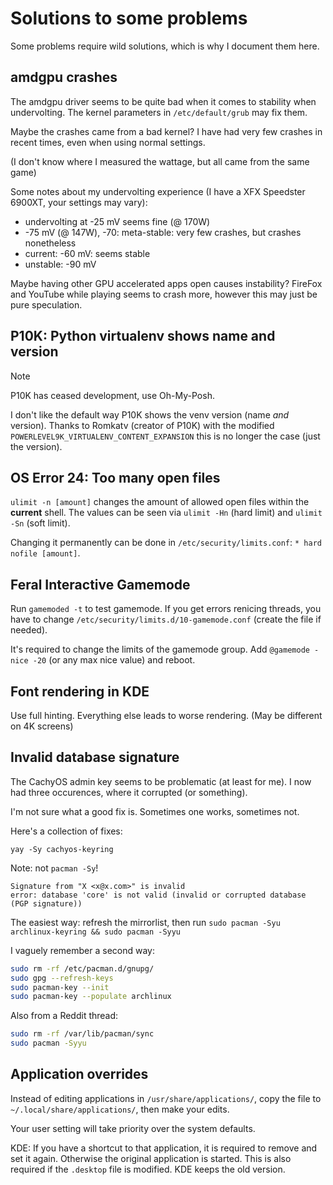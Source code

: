 # Solutions to some problems

Some problems require wild solutions, which is why I document them here.

## amdgpu crashes

The amdgpu driver seems to be quite bad when it comes to stability when undervolting. The kernel parameters in `/etc/default/grub` may fix them.

Maybe the crashes came from a bad kernel? I have had very few crashes in recent times, even when using normal settings.

(I don't know where I measured the wattage, but all came from the same game)

Some notes about my undervolting experience (I have a XFX Speedster 6900XT, your settings may vary):

- undervolting at -25 mV seems fine (@ 170W)
- -75 mV (@ 147W), -70: meta-stable: very few crashes, but crashes nonetheless
- current: -60 mV: seems stable
- unstable: -90 mV

Maybe having other GPU accelerated apps open causes instability? FireFox and YouTube while playing seems to crash more, however this may just be pure speculation.

## P10K: Python virtualenv shows name and version

> [!NOTE]
> P10K has ceased development, use Oh-My-Posh.

I don't like the default way P10K shows the venv version (name *and* version). Thanks to Romkatv (creator of P10K) with the modified `POWERLEVEL9K_VIRTUALENV_CONTENT_EXPANSION` this is no longer the case (just the version).

## OS Error 24: Too many open files

`ulimit -n [amount]` changes the amount of allowed open files within the **current** shell. The values can be seen via `ulimit -Hn` (hard limit) and `ulimit -Sn` (soft limit).

Changing it permanently can be done in `/etc/security/limits.conf`: `* hard nofile [amount]`.

## Feral Interactive Gamemode

Run `gamemoded -t` to test gamemode. If you get errors renicing threads, you have to change `/etc/security/limits.d/10-gamemode.conf` (create the file if needed).

It's required to change the limits of the gamemode group. Add `@gamemode - nice -20` (or any max nice value) and reboot.

## Font rendering in KDE

Use full hinting. Everything else leads to worse rendering. (May be different on 4K screens)

## Invalid database signature

The CachyOS admin key seems to be problematic (at least for me). I now had three occurences, where it corrupted (or something).

I'm not sure what a good fix is. Sometimes one works, sometimes not.

Here's a collection of fixes:

`yay -Sy cachyos-keyring`

Note: not `pacman -Sy`!

```
Signature from "X <x@x.com>" is invalid
error: database 'core' is not valid (invalid or corrupted database (PGP signature))
```

The easiest way: refresh the mirrorlist, then run `sudo pacman -Syu archlinux-keyring && sudo pacman -Syyu`

I vaguely remember a second way:

```bash
sudo rm -rf /etc/pacman.d/gnupg/
sudo gpg --refresh-keys
sudo pacman-key --init
sudo pacman-key --populate archlinux
```

Also from a Reddit thread:

```bash
sudo rm -rf /var/lib/pacman/sync
sudo pacman -Syyu
```

## Application overrides

Instead of editing applications in `/usr/share/applications/`, copy the file to `~/.local/share/applications/`, then make your edits.

Your user setting will take priority over the system defaults.

KDE: If you have a shortcut to that application, it is required to remove and set it again. Otherwise the original application is started. This is also required if the `.desktop` file is modified. KDE keeps the old version.
